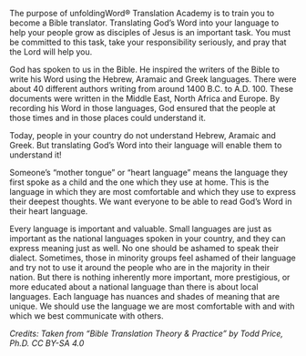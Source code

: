 
The purpose of unfoldingWord® Translation Academy is to train you to become a Bible translator. Translating God’s Word into your language to help your people grow as disciples of Jesus is an important task. You must be committed to this task, take your responsibility seriously, and pray that the Lord will help you.

God has spoken to us in the Bible. He inspired the writers of the Bible to write his Word using the Hebrew, Aramaic and Greek languages. There were about 40 different authors writing from around 1400 B.C. to A.D. 100. These documents were written in the Middle East, North Africa and Europe. By recording his Word in those languages, God ensured that the people at those times and in those places could understand it.

Today, people in your country do not understand Hebrew, Aramaic and Greek. But translating God’s Word into their language will enable them to understand it!

Someone’s “mother tongue” or “heart language” means the language they first spoke as a child and the one which they use at home. This is the language in which they are most comfortable and which they use to express their deepest thoughts. We want everyone to be able to read God’s Word in their heart language.

Every language is important and valuable. Small languages are just as important as the national languages spoken in your country, and they can express meaning just as well. No one should be ashamed to speak their dialect. Sometimes, those in minority groups feel ashamed of their language and try not to use it around the people who are in the majority in their nation. But there is nothing inherently more important, more prestigious, or more educated about a national language than there is about local languages. Each language has nuances and shades of meaning that are unique.  We should use the language we are most comfortable with and with which we best communicate with others.

*Credits: Taken from “Bible Translation Theory & Practice” by Todd Price, Ph.D. CC BY-SA 4.0*
